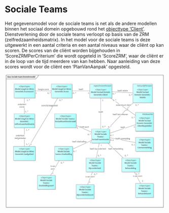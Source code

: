 # Sociale Teams

Het gegevensmodel voor de sociale teams is net als de andere modellen binnen het sociaal domein opgebouwd rond het [objecttype ‘Client’](socdomeingeneriek.md). Dienstverlening door de sociale teams verloopt op basis van de ZRM (zelfredzaamheidsmatrix). In het model voor de sociale teams is deze uitgewerkt in een aantal criteria en een aantal niveaus waar de cliënt op kan scoren. De scores van de cliënt worden bijgehouden in ‘ScoreZRMPerCriterium’ die wordt opgeteld in ‘ScoreZRM’, waar de cliënt er in de loop van de tijd meerdere van kan hebben.
Naar aanleiding van deze scores wordt voor de cliënt een ‘PlanVanAanpak’ opgesteld.

![Gegevensmodel Sociale Teams][socteams]

[socteams]: image/EAID_50F1F1BC_5866_45b9_A062_4C41F0C7766C.jpg "Gegevensmodel Sociale Teams"
